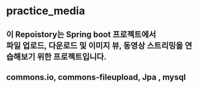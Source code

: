 # practice_media

## 이 Repoistory는 Spring boot 프로젝트에서 <br/>파일 업로드, 다운로드 및  이미지 뷰, 동영상 스트리밍을 연습해보기 위한 프로젝트입니다.

## commons.io, commons-fileupload, Jpa , mysql

